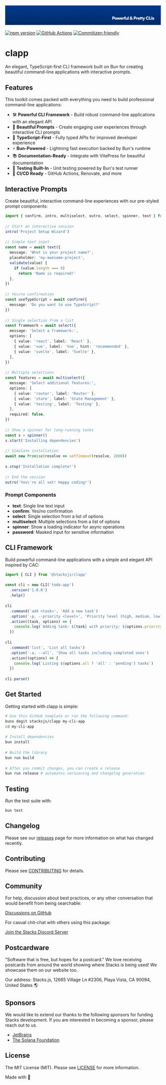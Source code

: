 <p align="center"><img src=".github/art/cover.jpg" alt="Social Card of this repo"></p>

[![npm version][npm-version-src]][npm-version-href]
[![GitHub Actions][github-actions-src]][github-actions-href]
[![Commitizen friendly](https://img.shields.io/badge/commitizen-friendly-brightgreen.svg)](http://commitizen.github.io/cz-cli/)
<!-- [![npm downloads][npm-downloads-src]][npm-downloads-href] -->
<!-- [![Codecov][codecov-src]][codecov-href] -->

# clapp

An elegant, TypeScript-first CLI framework built on Bun for creating beautiful command-line applications with interactive prompts.

## Features

This toolkit comes packed with everything you need to build professional command-line applications:

- 🛠️ **Powerful CLI Framework** - Build robust command-line applications with an elegant API
- 💎 **Beautiful Prompts** - Create engaging user experiences through interactive CLI prompts
- 🧠 **TypeScript-First** - Fully typed APIs for improved developer experience
- ⚡ **Bun-Powered** - Lightning fast execution backed by Bun's runtime
- 📚 **Documentation-Ready** - Integrate with VitePress for beautiful documentation
- 🧪 **Testing Built-In** - Unit testing powered by Bun's test runner
- 🐙 **CI/CD Ready** - GitHub Actions, Renovate, and more

## Interactive Prompts

Create beautiful, interactive command-line experiences with our pre-styled prompt components:

```ts
import { confirm, intro, multiselect, outro, select, spinner, text } from '@stacksjs/clapp'

// Start an interactive session
intro('Project Setup Wizard')

// Simple text input
const name = await text({
  message: 'What is your project name?',
  placeholder: 'my-awesome-project',
  validate(value) {
    if (value.length === 0)
      return 'Name is required!'
  },
})

// Yes/no confirmation
const useTypeScript = await confirm({
  message: 'Do you want to use TypeScript?'
})

// Single selection from a list
const framework = await select({
  message: 'Select a framework:',
  options: [
    { value: 'react', label: 'React' },
    { value: 'vue', label: 'Vue', hint: 'recommended' },
    { value: 'svelte', label: 'Svelte' },
  ],
})

// Multiple selections
const features = await multiselect({
  message: 'Select additional features:',
  options: [
    { value: 'router', label: 'Router' },
    { value: 'state', label: 'State Management' },
    { value: 'testing', label: 'Testing' },
  ],
  required: false,
})

// Show a spinner for long-running tasks
const s = spinner()
s.start('Installing dependencies')

// Simulate installation
await new Promise(resolve => setTimeout(resolve, 2000))

s.stop('Installation complete!')

// End the session
outro('You\'re all set! Happy coding!')
```

### Prompt Components

- **text**: Single line text input
- **confirm**: Yes/no confirmation
- **select**: Single selection from a list of options
- **multiselect**: Multiple selections from a list of options
- **spinner**: Show a loading indicator for async operations
- **password**: Masked input for sensitive information

## CLI Framework

Build powerful command-line applications with a simple and elegant API inspired by CAC:

```js
import { CLI } from '@stacksjs/clapp'

const cli = new CLI('todo-app')
  .version('1.0.0')
  .help()

cli
  .command('add <task>', 'Add a new task')
  .option('-p, --priority <level>', 'Priority level (high, medium, low)')
  .action((task, options) => {
    console.log(`Adding task: ${task} with priority: ${options.priority || 'medium'}`)
  })

cli
  .command('list', 'List all tasks')
  .option('-a, --all', 'Show all tasks including completed ones')
  .action((options) => {
    console.log(`Listing ${options.all ? 'all' : 'pending'} tasks`)
  })

cli.parse()
```

## Get Started

Getting started with clapp is simple:

```bash
# Use this GitHub template or run the following command:
bunx degit stacksjs/clapp my-cli-app
cd my-cli-app

# Install dependencies
bun install

# Build the library
bun run build

# After you commit changes, you can create a release
bun run release # automates versioning and changelog generation
```

## Testing

Run the test suite with:

```bash
bun test
```

## Changelog

Please see our [releases](https://github.com/stackjs/clapp/releases) page for more information on what has changed recently.

## Contributing

Please see [CONTRIBUTING](.github/CONTRIBUTING.md) for details.

## Community

For help, discussion about best practices, or any other conversation that would benefit from being searchable:

[Discussions on GitHub](https://github.com/stacksjs/clapp/discussions)

For casual chit-chat with others using this package:

[Join the Stacks Discord Server](https://discord.gg/stacksjs)

## Postcardware

"Software that is free, but hopes for a postcard." We love receiving postcards from around the world showing where Stacks is being used! We showcase them on our website too.

Our address: Stacks.js, 12665 Village Ln #2306, Playa Vista, CA 90094, United States 🌎

## Sponsors

We would like to extend our thanks to the following sponsors for funding Stacks development. If you are interested in becoming a sponsor, please reach out to us.

- [JetBrains](https://www.jetbrains.com/)
- [The Solana Foundation](https://solana.com/)

## License

The MIT License (MIT). Please see [LICENSE](LICENSE.md) for more information.

Made with 💙

<!-- Badges -->
[npm-version-src]: https://img.shields.io/npm/v/@stacksjs/clapp?style=flat-square
[npm-version-href]: https://npmjs.com/package/@stacksjs/clapp
[github-actions-src]: https://img.shields.io/github/actions/workflow/status/stacksjs/clapp/ci.yml?style=flat-square&branch=main
[github-actions-href]: https://github.com/stacksjs/clapp/actions?query=workflow%3Aci

<!-- [codecov-src]: https://img.shields.io/codecov/c/gh/stacksjs/clapp/main?style=flat-square
[codecov-href]: https://codecov.io/gh/stacksjs/clapp -->
